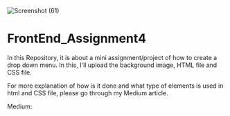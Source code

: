
![Screenshot (61)](https://github.com/user-attachments/assets/87a18918-30c5-4f62-9383-841faedea48a)


# FrontEnd_Assignment4

In this Repository, it is about a mini assignment/project of how to create a drop down menu.
In this, I'll upload the background image, HTML file and CSS file.

For more explanation of how is it done and what type of elements is used in html and CSS file, please go through my Medium article.

Medium: 
